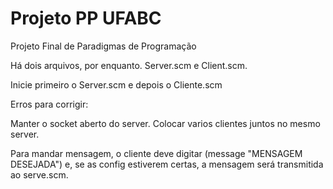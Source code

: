 # Projeto PP UFABC
Projeto Final de Paradigmas de Programação

Há dois arquivos, por enquanto. Server.scm e Client.scm.

Inicie primeiro o Server.scm e depois o Cliente.scm

Erros para corrigir:

Manter o socket aberto do server.
Colocar varios clientes juntos no mesmo server.


Para mandar mensagem, o cliente deve digitar (message "MENSAGEM DESEJADA") e, se as config estiverem certas, a mensagem será transmitida ao serve.scm.
